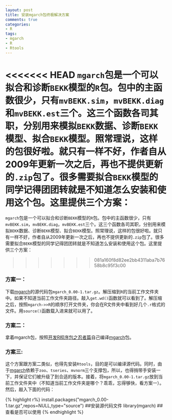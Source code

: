 ```yaml
---
layout: post
title: 安装mgarch包终极解决方案
comments: true
categories:
- R
tags:
- mgarch
- R
- Rtools
---
```


<<<<<<< HEAD
`mgarch`包是一个可以拟合和诊断`BEKK`模型的`R`包。包中的主函数很少，只有`mvBEKK.sim`，`mvBEKK.diag`和`mvBEKK.est`三个。这三个函数各司其职，分别用来模拟`BEKK`数据、诊断`BEKK`模型、拟合`BEKK`模型。照常理说，这样的包很好啦。就只有一样不好，作者自从2009年更新一次之后，再也不提供更新的`.zip`包了。很多需要拟合`BEKK`模型的同学记得团团转就是不知道怎么安装和使用这个包。这里提供三个方案：
=======
`mgarch`包是一个可以拟合和诊断`BEKK`模型的`R`包。包中的主函数很少，只有`mvBEKK.sim`，`mvBEKK.diag`，`mvBEKK.est`三个。这三个函数各司其职，分别用来模拟`BEKK`数据、诊断`BEKK`模型、拟合`BEKK`模型。照常理说，这样的包很好啦。就只有一样不好，作者自从2009年更新一次之后，再也不提供更新的`.zip`包了。很多需要拟合`BEKK`模型的同学记得团团转就是不知道怎么安装和使用这个包。这里提供三个方案：
>>>>>>> 081a160f8d82ee2bb4311aba7b7658b8c95f3c00

### 方案一：

下载[mgarch](http://sourceforge.net/projects/mgarch/?source=directory)的源代码包`mgarch_0.00-1.tar.gz`。解压缩到`R`的当前工作文件夹中。如果不知道当前工作文件夹路径。敲入`get.wd()`函数就可以看到了。解压缩之后，按照`mgarch->>R`的顺序打开文件夹，你会在R文件夹中看到好几个`.r`格式的文件。用`source()`函数载入进来就可以用了。

### 方案二：

拿着mgarch包，按照[开发R程序包之忍者篇](http://cos.name/2011/05/write-r-packages-like-a-ninja/‎)自己编译[mgarch](http://sourceforge.net/projects/mgarch/?source=directory)包。

### 方案三:

这个方案跟方案二类似，也得先安装`Rtools`，目的是可以编译源代码。同时，由于[mgarch](http://sourceforge.net/projects/mgarch/?source=directory)依赖于`zoo`、`tseries`、`mvnorm`三个支撑包，所以，也得捎带手安装一下，并保证它们被升级了到合适的版本。接着，将`mgarch_0.00-1.tar.gz`放到当前工作文件夹中（不知道当前工作文件夹是哪个？乖乖，忘得够快，看方案一）。然后，敲入下面的代码：

{% highlight r%}
install.packages("mgarch_0.00-1.tar.gz",repos=NULL,type="source")  ##安装源代码文件
library(mgarch)   ##查看是否可以使用
{% endhighlight %}